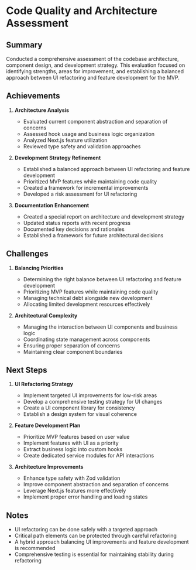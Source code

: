 # Code Quality and Architecture Assessment

## Summary
Conducted a comprehensive assessment of the codebase architecture, component design, and development strategy. This evaluation focused on identifying strengths, areas for improvement, and establishing a balanced approach between UI refactoring and feature development for the MVP.

## Achievements

1. **Architecture Analysis**
   - Evaluated current component abstraction and separation of concerns
   - Assessed hook usage and business logic organization
   - Analyzed Next.js feature utilization
   - Reviewed type safety and validation approaches

2. **Development Strategy Refinement**
   - Established a balanced approach between UI refactoring and feature development
   - Prioritized MVP features while maintaining code quality
   - Created a framework for incremental improvements
   - Developed a risk assessment for UI refactoring

3. **Documentation Enhancement**
   - Created a special report on architecture and development strategy
   - Updated status reports with recent progress
   - Documented key decisions and rationales
   - Established a framework for future architectural decisions

## Challenges

1. **Balancing Priorities**
   - Determining the right balance between UI refactoring and feature development
   - Prioritizing MVP features while maintaining code quality
   - Managing technical debt alongside new development
   - Allocating limited development resources effectively

2. **Architectural Complexity**
   - Managing the interaction between UI components and business logic
   - Coordinating state management across components
   - Ensuring proper separation of concerns
   - Maintaining clear component boundaries

## Next Steps

1. **UI Refactoring Strategy**
   - Implement targeted UI improvements for low-risk areas
   - Develop a comprehensive testing strategy for UI changes
   - Create a UI component library for consistency
   - Establish a design system for visual coherence

2. **Feature Development Plan**
   - Prioritize MVP features based on user value
   - Implement features with UI as a priority
   - Extract business logic into custom hooks
   - Create dedicated service modules for API interactions

3. **Architecture Improvements**
   - Enhance type safety with Zod validation
   - Improve component abstraction and separation of concerns
   - Leverage Next.js features more effectively
   - Implement proper error handling and loading states

## Notes
- UI refactoring can be done safely with a targeted approach
- Critical path elements can be protected through careful refactoring
- A hybrid approach balancing UI improvements and feature development is recommended
- Comprehensive testing is essential for maintaining stability during refactoring 